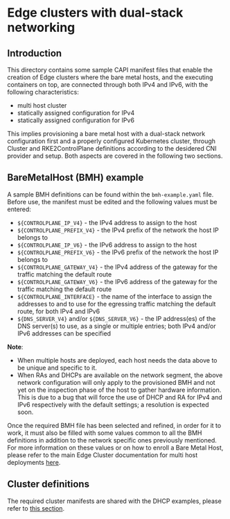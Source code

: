 # Edge clusters with dual-stack networking

## Introduction

This directory contains some sample CAPI manifest files that enable the creation of Edge clusters where the bare metal hosts, and the executing containers on top, are connected through both IPv4 and IPv6, with the following characteristics:
- multi host cluster
- statically assigned configuration for IPv4
- statically assigned configuration for IPv6

This implies provisioning a bare metal host with a dual-stack network configuration first and a properly configured Kubernetes cluster, through Cluster and RKE2ControlPlane definitions according to the desidered CNI provider and setup. Both aspects are covered in the following two sections.


## BareMetalHost (BMH) example

A sample BMH definitions can be found within the `bmh-example.yaml` file. Before use, the manifest must be edited and the following values must be entered:

- `${CONTROLPLANE_IP_V4}` - the IPv4 address to assign to the host
- `${CONTROLPLANE_PREFIX_V4}` - the IPv4 prefix of the network the host IP belongs to
- `${CONTROLPLANE_IP_V6}` - the IPv6 address to assign to the host
- `${CONTROLPLANE_PREFIX_V6}` - the IPv6 prefix of the network the host IP belongs to
- `${CONTROLPLANE_GATEWAY_V4}` - the IPv4 address of the gateway for the traffic matching the default route
- `${CONTROLPLANE_GATEWAY_V6}` - the IPv6 address of the gateway for the traffic matching the default route
- `${CONTROLPLANE_INTERFACE}` - the name of the interface to assign the addresses to and to use for the egressing traffic matching the default route, for both IPv4 and IPv6
- `${DNS_SERVER_V4}` and/or `${DNS_SERVER_V6}` - the IP address(es) of the DNS server(s) to use, as a single or multiple entries; both IPv4 and/or IPv6 addresses can be specified


**Note**:
 * When multiple hosts are deployed, each host needs the data above to be unique and specific to it.
 * When RAs and DHCPs are available on the network segment, the above network configuration will only apply to the provisioned BMH and not yet on the inspection phase of the host to gather hardware information. This is due to a bug that will force the use of DHCP and RA for IPv4 and IPv6 respectively with the default settings; a resolution is expected soon.

Once the required BMH file has been selected and refined, in order for it to work, it must also be filled with some values common to all the BMH definitions in addition to the network specific ones previously mentioned. For more information on these values or on how to enroll a Bare Metal Host, please refer to the main Edge Cluster documentation for multi host deployments [here](https://github.com/suse-edge/atip/tree/main/telco-examples/edge-clusters#example-2---deploy-a-multi-node-ha-cluster-using-metal3-metallb-and-the-image-generated).


## Cluster definitions

The required cluster manifests are shared with the DHCP examples, please refer to [this section](../../../dhcp/dual-stack/multi-node/README.md#Cluster-definitions).

